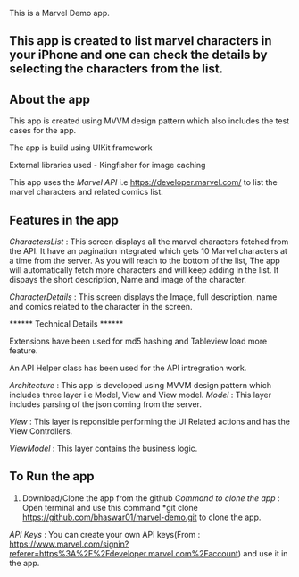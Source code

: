 This is a Marvel Demo app.

## This app is created to list marvel characters in your iPhone and one can check the details by selecting the characters from the list.    

## About the app

This app is created using MVVM design pattern which also includes the test cases for the app.

The app is build using UIKit framework

External libraries used - Kingfisher for image caching

This app uses the *Marvel API* i.e https://developer.marvel.com/ to list the marvel characters and related comics list.

## Features in the app

*CharactersList* : This screen displays all the marvel characters fetched from the API. It have an pagination integrated which gets 10 Marvel characters at a time from the server. As you will reach to the bottom of the list, The app will automatically fetch more characters and will keep adding in the list. It dispays the short description, Name and image of the character.

*CharacterDetails* : This screen displays the Image, full description, name and comics related to the character in the screen.


****** Technical Details ******

Extensions have been used for md5 hashing and Tableview load more feature.

An API Helper class has been used for the API intregration work.

*Architecture* : This app is developed using MVVM design pattern which includes three layer i.e Model, View and View model. 
*Model* : This layer includes parsing of the json coming from the server.

*View* : This layer is reponsible performing the UI Related actions and has the View Controllers.

*ViewModel* : This layer contains the business logic.

## To Run the app

1. Download/Clone the app from the github
*Command to clone the app* : Open terminal and use this command *git clone https://github.com/bhaswar01/marvel-demo.git to clone the app.

*API Keys* : You can create your own API keys(From : https://www.marvel.com/signin?referer=https%3A%2F%2Fdeveloper.marvel.com%2Faccount) and use it in the app.
